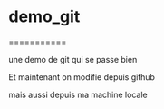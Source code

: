 # demo_git
===========

une demo de git qui se passe bien

Et maintenant on modifie depuis github

mais aussi depuis ma machine locale
